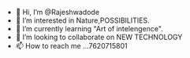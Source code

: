 - 👋 Hi, I’m @Rajeshwadode
- 👀 I’m interested in Nature,POSSIBILITIES.
- 🌱 I’m currently learning "Art of intelengence".
- 💞️ I’m looking to collaborate on NEW TECHNOLOGY
- 📫 How to reach me ...7620715801

<!---
Rajeshwadode/Rajeshwadode is a ✨ special ✨ repository because its `README.md` (this file) appears on your GitHub profile.
You can click the Preview link to take a look at your changes.
--->
